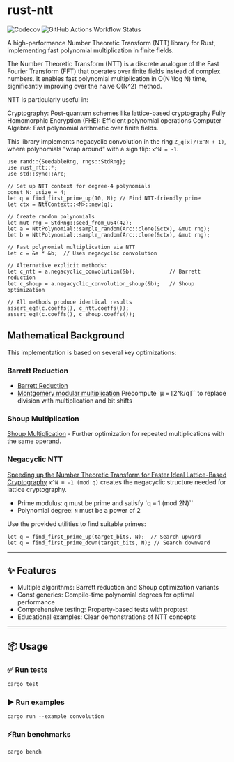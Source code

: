 # rust-ntt

![Codecov](https://img.shields.io/codecov/c/github/mderyabin/rust-ntt)
![GitHub Actions Workflow Status](https://img.shields.io/github/actions/workflow/status/mderyabin/rust-ntt/ci.yml)

A high-performance Number Theoretic Transform (NTT) library for Rust,
implementing fast polynomial multiplication in finite fields.

The Number Theoretic Transform (NTT) is a discrete analogue of the Fast Fourier
Transform (FFT) that operates over finite fields instead of complex numbers.
It enables fast polynomial multiplication in O(N \log N) time, significantly
improving over the naive O(N^2) method.

NTT is particularly useful in:

Cryptography: Post-quantum schemes like lattice-based cryptography
Fully Homomorphic Encryption (FHE): Efficient polynomial operations
Computer Algebra: Fast polynomial arithmetic over finite fields.

This library implements negacyclic convolution in the ring `Z_q[x]/(x^N + 1)`,
where polynomials "wrap around" with a sign flip: `x^N = -1`.

```
use rand::{SeedableRng, rngs::StdRng};
use rust_ntt::*;
use std::sync::Arc;

// Set up NTT context for degree-4 polynomials
const N: usize = 4;
let q = find_first_prime_up(10, N); // Find NTT-friendly prime
let ctx = NttContext::<N>::new(q);

// Create random polynomials
let mut rng = StdRng::seed_from_u64(42);
let a = NttPolynomial::sample_random(Arc::clone(&ctx), &mut rng);
let b = NttPolynomial::sample_random(Arc::clone(&ctx), &mut rng);

// Fast polynomial multiplication via NTT
let c = &a * &b;  // Uses negacyclic convolution

// Alternative explicit methods:
let c_ntt = a.negacyclic_convolution(&b);           // Barrett reduction
let c_shoup = a.negacyclic_convolution_shoup(&b);   // Shoup optimization

// All methods produce identical results
assert_eq!(c.coeffs(), c_ntt.coeffs());
assert_eq!(c.coeffs(), c_shoup.coeffs());
```

## Mathematical Background

This implementation is based on several key optimizations:


### Barrett Reduction

- [Barrett Reduction](https://en.wikipedia.org/wiki/Barrett_reduction)
- [Montgomery modular multiplication](https://en.wikipedia.org/wiki/Montgomery_modular_multiplication)
  Precompute `μ = ⌊2^k/q⌋`` to replace division with multiplication and bit shifts

### Shoup Multiplication

[Shoup Multiplication](https://www.shoup.net/ntb/) - Further optimization for repeated multiplications with the same operand.

### Negacyclic NTT

[Speeding up the Number Theoretic Transform for Faster Ideal Lattice-Based Cryptography](https://eprint.iacr.org/2016/504.pdf)
`x^N ≡ -1 (mod q)` creates the negacyclic structure needed for lattice cryptography.

- Prime modulus: `q` must be prime and satisfy `q ≡ 1 (mod 2N)``
- Polynomial degree: `N` must be a power of 2

Use the provided utilities to find suitable primes:

```
let q = find_first_prime_up(target_bits, N);  // Search upward
let q = find_first_prime_down(target_bits, N); // Search downward
```

---

## ✨ Features


- Multiple algorithms: Barrett reduction and Shoup optimization variants
- Const generics: Compile-time polynomial degrees for optimal performance
- Comprehensive testing: Property-based tests with proptest
- Educational examples: Clear demonstrations of NTT concepts

---

## 📦 Usage

### ✅ Run tests

```bash
cargo test
```

### ▶️ Run examples

```
cargo run --example convolution
```
### ⚡Run benchmarks

```bash
cargo bench
```
